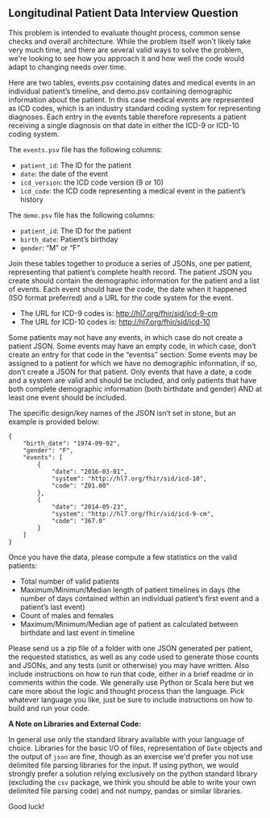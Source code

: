 ## Longitudinal Patient Data Interview Question

This problem is intended to evaluate thought process, common sense checks and
overall architecture. While the problem itself won't likely take very much 
time, and there are several valid ways to solve the problem, we're looking to 
see how you approach it and how well the code would adapt to changing needs 
over time.

Here are two tables, events.psv containing dates and medical events in an 
individual patient’s timeline, and demo.psv containing demographic information
about the patient. In this case medical events are represented as ICD codes, 
which is an industry standard coding system for representing diagnoses. Each 
entry in the events table therefore represents a patient receiving a single 
diagnosis on that date in either the ICD-9 or ICD-10 coding system.

The `events.psv` file has the following columns:
- `patient_id`: The ID for the patient
- `date`: the date of the event
- `icd_version`: the ICD code version (9 or 10)
- `icd_code`: the ICD code representing a medical event in the patient’s 
history

The `demo.psv` file has the following columns:
- `patient_id`: The ID for the patient
- `birth_date`: Patient’s birthday
- `gender`: “M” or “F”

Join these tables together to produce a series of JSONs, one per patient, 
representing that patient’s complete health record. The patient JSON you 
create should contain the demographic information for the patient and a list 
of events. Each event should have the code, the date when it happened (ISO 
format preferred) and a URL for the code system for the event. 

- The URL for ICD-9 codes is: http://hl7.org/fhir/sid/icd-9-cm
- The URL for ICD-10 codes is: http://hl7.org/fhir/sid/icd-10

Some patients may not have any events, in which case do not create a patient 
JSON. Some events may have an empty code, in which case, don’t create an entry
for that code in the “eventss” section. Some events may be assigned to a 
patient for which we have no demographic information, if so, don’t create a 
JSON for that patient. Only events that have a date, a code and a system are 
valid and should be included, and only patients that have both complete 
demographic information (both birthdate and gender) AND at least one event 
should be included.

The specific design/key names of the JSON isn’t set in stone, but an example 
is provided below:

```
{
    "birth_date": "1974-09-02",
    "gender": "F",
    "events": [
        {
            "date": "2016-03-01",
            "system": "http://hl7.org/fhir/sid/icd-10",
            "code": "Z01.00"
        },
        {
            "date": "2014-05-23",
            "system": "http://hl7.org/fhir/sid/icd-9-cm",
            "code": "367.0"
        }
    ]
}
```

Once you have the data, please compute a few statistics on the valid patients:

- Total number of valid patients
- Maximum/Minimun/Median length of patient timelines in days 
(the number of days contained within an individual patient’s first event and a 
patient’s last event)
- Count of males and females
- Maximum/Minimum/Median age of patient as calculated between birthdate and 
last event in timeline


Please send us a zip file of a folder with one JSON generated per patient, the 
requested statistics, as well as any code used to generate those counts and 
JSONs, and any tests (unit or otherwise) you may have written. Also include 
instructions on how to run that code, either in a brief readme or in comments 
within the code. We generally use Python or Scala here but we care more about 
the logic and thought process than the language. Pick whatever language you 
like, just be sure to include instructions on how to build and run your code.

**A Note on Libraries and External Code:** 

In general use only the standard library available with your language of 
choice. Libraries for the basic I/O of files, representation of `Date` 
objects and the output of `json` are fine, though as an exercise we'd prefer
you not use delimited file parsing libraries for the input. If using python, 
we would strongly prefer a solution relying exclusively on the python standard
library (excluding the `csv` package, we think you should be able to write your
own delimited file parsing code) and not numpy, pandas or similar libraries.

Good luck! 
